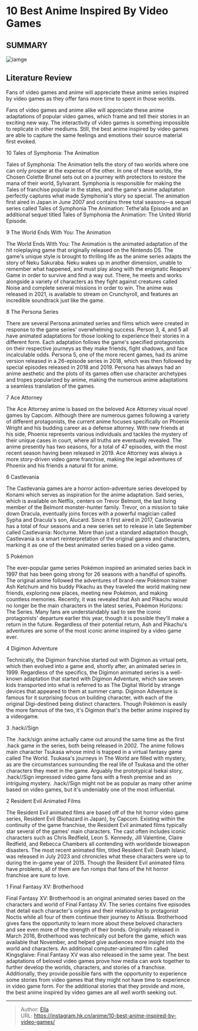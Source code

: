 # 10 Best Anime Inspired By Video Games


## SUMMARY 

![iamge](https://static1.srcdn.com/wordpress/wp-content/uploads/2023/09/several-anime-series-inspired-by-video-games.jpg)

## Literature Review

Fans of video games and anime will appreciate these anime series inspired by video games as they offer fans more time to spent in those worlds.





Fans of video games and anime alike will appreciate these anime adaptations of popular video games, which frame and tell their stories in an exciting new way. The interactivity of video games is something impossible to replicate in other mediums. Still, the best anime inspired by video games are able to capture the same feelings and emotions their source material first evoked. 









 








 10  Tales of Symphonia: The Animation  
        

 Tales of Symphonia: The Animation tells the story of two worlds where one can only prosper at the expense of the other. In one of these worlds, the Chosen Colette Brunel sets out on a journey with protectors to restore the mana of their world, Sylvarant. Symphonia is responsible for making the Tales of franchise popular in the states, and the game&#39;s anime adaptation perfectly captures what made Symphonia&#39;s story so special. The animation first aired in Japan in June 2007 and contains three total seasons—a sequel series called Tales of Symphonia The Animation: Tethe&#39;alla Episode and an additional sequel titled Tales of Symphonia the Animation: The United World Episode. 





 9  The World Ends With You: The Animation 
        

 The World Ends With You: The Animation is the animated adaptation of the hit roleplaying game that originally released on the Nintendo DS. The game&#39;s unique style is brought to thrilling life as the anime series adapts the story of Neku Sakuraba. Neku wakes up in another dimension, unable to remember what happened, and must play along with the enigmatic Reapers&#39; Game in order to survive and find a way out. There, he meets and works alongside a variety of characters as they fight against creatures called Noise and complete several missions in order to win. The anime was released in 2021, is available to stream on Crunchyroll, and features an incredible soundtrack just like the game. 





 8  The Persona Series 
        

 There are several Persona animated series and films which were created in response to the game series&#39; overwhelming success. Person 3, 4, and 5 all have animated adaptations for those looking to experience their stories in a different form. Each adaptation follows the game&#39;s specified protagonists on their respective journeys as they make friends, fight shadows, and face incalculable odds. Persona 5, one of the more recent games, had its anime version released in a 26-episode series in 2018, which was then followed by special episodes released in 2018 and 2019. Persona has always had an anime aesthetic and the plots of its games often use character archetypes and tropes popularized by anime, making the numerous anime adaptations a seamless translation of the games. 





 7  Ace Attorney 
        

 The Ace Attorney anime is based on the beloved Ace Attorney visual novel games by Capcom. Although there are numerous games following a variety of different protagonists, the current anime focuses specifically on Phoenix Wright and his budding career as a defense attorney. With new friends at his side, Phoenix represents various individuals and tackles the mystery of their unique cases in court, where all truths are eventually revealed. The anime presently has two seasons, for a total of 47 episodes, with the most recent season having been released in 2019. Ace Attorney was always a more story-driven video game franchise, making the legal adventures of Phoenix and his friends a natural fit for anime. 





 6  Castlevania 
        

The Castlevania games are a horror action-adventure series developed by Konami which serves as inspiration for the anime adaptation. Said series, which is available on Netflix, centers on Trevor Belmont, the last living member of the Belmont monster-hunter family. Trevor, on a mission to take down Dracula, eventually joins forces with a powerful magician called Sypha and Dracula&#39;s son, Alucard. Since it first aired in 2017, Castlevania has a total of four seasons and a new series set to release in late September called Castlevania: Nocturne. More than just a standard adaptation though, Castlevania is a smart reinterpretation of the original games and characters, marking it as one of the best animated series based on a video game. 





 5  Pokémon 
        

The ever-popular game series Pokémon inspired an animated series back in 1997 that has been going strong for 26 seasons with a handful of spinoffs. The original anime followed the adventures of brand-new Pokémon trainer Ash Ketchum and his buddy Pikachu as they traveled the world making new friends, exploring new places, meeting new Pokémon, and making countless memories. Recently, it was revealed that Ash and Pikachu would no longer be the main characters in the latest series, Pokémon Horizons: The Series. Many fans are understandably sad to see the iconic protagonists&#39; departure earlier this year, though it is possible they&#39;ll make a return in the future. Regardless of their potential return, Ash and Pikachu&#39;s adventures are some of the most iconic anime inspired by a video game ever.





 4  Digimon Adventure 
        

Technically, the Digimon franchise started out with Digimon as virtual pets, which then evolved into a game and, shortly after, an animated series in 1999. Regardless of the specifics, the Digimon animated series is a well-known adaptation that started with Digimon Adventure, which saw seven kids transported into what is referred to as The Digital World by strange devices that appeared to them at summer camp. Digimon Adventure is famous for it surprising focus on building character, with each of the original Digi-destined being distinct characters. Though Pokémon is easily the more famous of the two, it&#39;s Digimon that&#39;s the better anime inspired by a videogame.





 3  .hack//Sign 
        

The .hack/sign anime actually came out around the same time as the first .hack game in the series, both being released in 2002. The anime follows main character Tsukasa whose mind is trapped in a virtual fantasy game called The World. Tsukasa&#39;s journeys in The World are filled with mystery, as are the circumstances surrounding the real life of Tsukasa and the other characters they meet in the game. Arguably the prototypical Isekai story, .hack//Sign impressed video game fans with a fresh premise and an intriguing mystery. .hack//Sign might not be as popular as many other anime based on video games, but it&#39;s undeniably one of the most influential.





 2  Resident Evil Animated Films 
        

The Resident Evil animated films are based off of the hit horror video game series, Resident Evil (Biohazard in Japan), by Capcom. Existing within the continuity of the game franchise, the Resident Evil animated films typically star several of the games&#39; main characters. The cast often includes iconic characters such as Chris Redfield, Leon S. Kennedy, Jill Valentine, Claire Redfield, and Rebecca Chambers all contending with worldwide bioweapon disasters. The most recent animated film, titled Resident Evil: Death Island, was released in July 2023 and chronicles what these characters were up to during the in-game year of 2015. Though the Resident Evil animated films have problems, all of them are fun romps that fans of the hit horror franchise are sure to love.





 1  Final Fantasy XV: Brotherhood 
        

Final Fantasy XV: Brotherhood is an original animated series based on the characters and world of Final Fantasy XV. The series contains five episodes that detail each character&#39;s origins and their relationship to protagonist Noctis while all four of them continue their journey to Altissia. Brotherhood gives fans the opportunity to learn more about these beloved characters and see even more of the strength of their bonds. Originally released in March 2016, Brotherhood was technically out before the game, which was available that November, and helped give audiences more insight into the world and characters. An additional computer-animated film called Kingsglaive: Final Fantasy XV was also released in the same year.
The best adaptations of beloved video games prove how media can work together to further develop the worlds, characters, and stories of a franchise. Additionally, they provide possible fans with the opportunity to experience some stories from video games that they might not have time to experience in video game form. For the additional stories that they provide and more, the best anime inspired by video games are all well worth seeking out.

---

> Author: [Ella](https://instagram.hk.cn/)  
> URL: https://instagram.hk.cn/anime/10-best-anime-inspired-by-video-games/  

